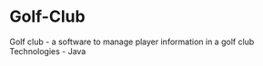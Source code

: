 # Golf-Club
Golf club - a software to manage player information in a golf club
Technologies - Java

